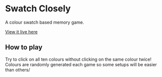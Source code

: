 # Swatch Closely

A colour swatch based memory game.

[View it live here](https://sullivown.github.io/swatch-closely/)

## How to play

Try to click on all ten colours without clicking on the same colour twice!
Colours are randomly generated each game so some setups will be easier than others/
